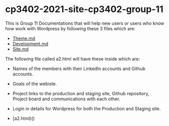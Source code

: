 # cp3402-2021-site-cp3402-group-11

This is Group 11 Documentations that will help new users or users who know how work with Wordpress by following these 3 files which are:

* [Theme.md](https://github.com/cp3402-students/cp3402-2021-site-cp3402-group-11/blob/main/Theme.md)
* [Development.md](https://github.com/cp3402-students/cp3402-2021-site-cp3402-group-11/blob/main/Deployment.md)
* [Site.md](https://github.com/cp3402-students/cp3402-2021-site-cp3402-group-11/blob/main/Site.md)



The following file called a2.html will have these inside which are:
* Names of the members with their LinkedIn accounts and Github accounts.
* Goals of the webiste.
* Project links to the production and staging site, Github repository, Project board and communications with each other.
* Login in details for Wordpress for both the Production and Staging site.

* [a2.html)()
